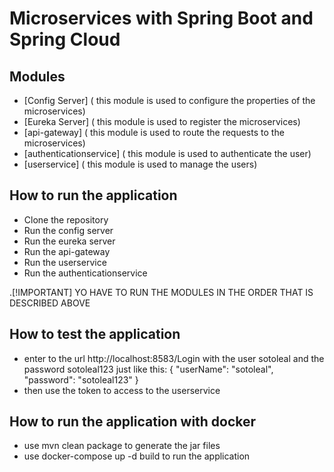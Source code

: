 # Microservices with Spring Boot and Spring Cloud
## Modules

* [Config Server] ( this module is used to configure the properties of the microservices)
* [Eureka Server] ( this module is used to register the microservices)
* [api-gateway] ( this module is used to route the requests to the microservices)
* [authenticationservice] ( this module is used to authenticate the user)
* [userservice] ( this module is used to manage the users)

## How to run the application

* Clone the repository
* Run the config server
* Run the eureka server
* Run the api-gateway
* Run the userservice
* Run the authenticationservice

.[!IMPORTANT]
YO HAVE TO RUN THE MODULES IN THE ORDER THAT IS DESCRIBED ABOVE

## How to test the application

* enter to the url http://localhost:8583/Login with the user sotoleal and the password sotoleal123 just like this:
{
    "userName": "sotoleal",
    "password": "sotoleal123"
}
* then use the token to access to the userservice

## How to run the application with docker

* use mvn clean package to generate the jar files
* use docker-compose up -d build to run the application

